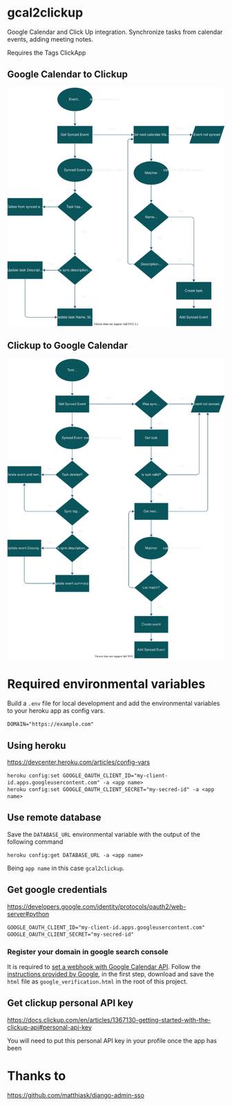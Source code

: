 # gcal2clickup
Google Calendar and Click Up integration. Synchronize tasks from calendar
events, adding meeting notes.

Requires the Tags ClickApp

## Google Calendar to Clickup
![Google Calendar to Clickup diagram](README/google_calendar_to_clickup.drawio.svg)

## Clickup to Google Calendar
![Clickup to Google Calendar diagram](README/clickup_to_google_calendar.drawio.svg)


# Required environmental variables
Build a `.env` file for local development and add the environmental variables
to your heroku app as config vars.

```
DOMAIN="https://example.com"
```

## Using heroku
https://devcenter.heroku.com/articles/config-vars

```
heroku config:set GOOGLE_OAUTH_CLIENT_ID="my-client-id.apps.googleusercontent.com" -a <app name>
heroku config:set GOOGLE_OAUTH_CLIENT_SECRET="my-secred-id" -a <app name>
```
## Use remote database
Save the `DATABASE_URL` environmental variable with the output of the following
command
```
heroku config:get DATABASE_URL -a <app name>
```

Being `app name` in this case `gcal2clickup`.

## Get google credentials
https://developers.google.com/identity/protocols/oauth2/web-server#python

```
GOOGLE_OAUTH_CLIENT_ID="my-client-id.apps.googleusercontent.com"
GOOGLE_OAUTH_CLIENT_SECRET="my-secred-id"
```

### Register your domain in google search console
It is required to [set a webhook with Google Calendar
API](https://developers.google.com/calendar/api/guides/push). Follow the
[instructions provided by
Google](https://developers.google.com/calendar/api/guides/push#registering-your-domain),
in the first step, download and save the `html` file as
`google_verification.html` in the root of this project.

## Get clickup personal API key
https://docs.clickup.com/en/articles/1367130-getting-started-with-the-clickup-api#personal-api-key

You will need to put this personal API key in your profile once the app has
been 

# Thanks to
https://github.com/matthiask/django-admin-sso